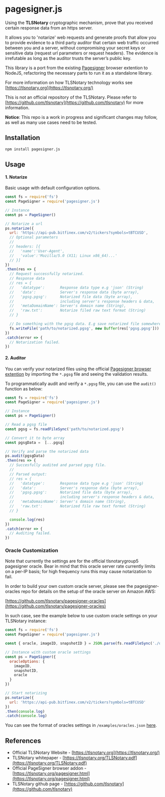 # pagesigner.js

Using the **TLSNotary** cryptographic mechanism, prove that you received certain response data from an https server.

It allows you to 'notarize' web requests and generate proofs that allow you to provide evidence to a third party auditor that certain web traffic occurred between you and a server, without compromising your secret keys or sensitive data (request url parameters or request headers). The evidence is
irrefutable as long as the auditor trusts the server’s public key.

This library is a port from the existing [Pagesigner](https://tlsnotary.org/pagesigner.html) browser extention to NodeJS, refactoring the necessary parts to run it as a standalone library.

For more information on how TLSNotary technology works see
[https://tlsnotary.org](https://tlsnotary.org/)


This is not an official repository of the TLSNotary. Please refer to [https://github.com/tlsnotary](https://github.com/tlsnotary) for more information.

**Notice**: This repo is a work in progress and significant changes may follow, as well as many use cases need to be tested.

## Installation

```bash
npm install pagesigner.js
```

## Usage
#### 1. Notarize
Basic usage with default configuration options.
```javascript
const fs = require('fs')
const PageSigner = require('pagesigner.js')

// Instance
const ps = PageSigner()

// Notarize a url
ps.notarize({
  url: 'https://api-pub.bitfinex.com/v2/tickers?symbols=tBTCUSD',
  // Optional parameters
  //
  // headers: [{
  //   'name':'User-Agent',
  //   'value':'Mozilla/5.0 (X11; Linux x86_64)...'
  // }]
})
.then(res => {
  // Request successfully notarized.
  // Response data
  // res = {
  //   'datatype':       Response data type e.g 'json' (String)
  //   'data':           Server's response data (byte array),
  //   'pgsg.pgsg':      Notarized file data (byte array),
  //                     including server's response headers & data,
  //   'metaDomainName': Server's domain name (String),
  //   'raw.txt':        Notarize filed raw text format (String)
  // }

  // Do something with the pgsg data. E.g save notarized file somewhere
  fs.writeFile('path/to/notarized.pgsg', new Buffer(res['pgsg.pgsg']))
})
.catch(error => {
  // Notarization failed.
})

```

#### 2. Auditor
You can verify your notarized files using the official [Pagesigner browser extention](https://tlsnotary.org/pagesigner.html) by importing the `*.pgsg` file and seeing the validation results.

To programmatically audit and verify a `*.pgsg` file, you can use the `audit()` function as below:
```javascript
const fs = require('fs')
const PageSigner = require('pagesigner.js')

// Instance
const ps = PageSigner()

// Read a pgsg file
const pgsg = fs.readFileSync('path/to/notarized.pgsg')

// Convert it to byte array
const pgsgData =  [...pgsg]

// Verify and parse the notarized data
ps.audit(pgsgData)
.then(res => {
  // Succesfully audited and parsed pgsg file.
  //
  // Parsed output:
  // res = {
  //   'datatype':       Response data type e.g 'json' (String)
  //   'data':           Server's response data (byte array),
  //   'pgsg.pgsg':      Notarized file data (byte array),
  //                     including server's response headers & data,
  //   'metaDomainName': Server's domain name (String),
  //   'raw.txt':        Notarized file raw text format (String)
  // }

  console.log(res)
})
.catch(error => {
  // Auditing failed.
})

```

### Oracle Customization

Note that currently the settings are for the official tlsnotarygroup5 pagesigner oracle. Bear in mind that this oracle server rate currently limits on a per-IP basis; for high frequency runs this may cause notarization to fail.

In order to build your own custom oracle server, please see the pagesigner-oracles repo for details on the setup of the oracle server on Amazon AWS:

[https://github.com/tlsnotary/pagesigner-oracles](https://github.com/tlsnotary/pagesigner-oracles)

In such case, see the example below to use custom oracle settings on your TLSNotary instance:



```javascript
const fs = require('fs')
const PageSigner = require('pagesigner.js')

const { oracle, imageID, snapshotID } = JSON.parse(fs.readFileSync('./oracles.json'))

// Instance with custom oracle settings
const ps = PageSigner({
  oracleOptions: {
    imageID,
    snapshotID,
    oracle
  }
})

// Start notarizing
ps.notarize({
  url: 'https://api-pub.bitfinex.com/v2/tickers?symbols=tBTCUSD'
})
.then(console.log)
.catch(console.log)

```
You can see the format of oracles settings in `/examples/oracles.json` [here](https://github.com/goga-m/pagesigner.js/blob/master/examples/oracles.json).




## References

* Official TLSNotary Website - [https://tlsnotary.org](https://tlsnotary.org/)
* TLSNotary whitepaper - [https://tlsnotary.org/TLSNotary.pdf](https://tlsnotary.org/TLSNotary.pdf)
* Official PageSigner browser addon - [https://tlsnotary.org/pagesigner.html](https://tlsnotary.org/pagesigner.html)
* TLSNotary github page - [https://github.com/tlsnotary](https://github.com/tlsnotary)
